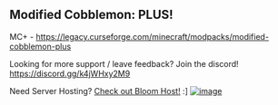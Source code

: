 ## Modified Cobblemon: PLUS!

MC+ - https://legacy.curseforge.com/minecraft/modpacks/modified-cobblemon-plus

Looking for more support / leave feedback? Join the discord!
https://discord.gg/k4jWHxy2M9

Need Server Hosting? [Check out Bloom Host!](https://bloom.modifiedmc.com/)  :]
[![image](https://i.imgur.com/NsyXqg2.gif)](https://bloom.modifiedmc.com/)
